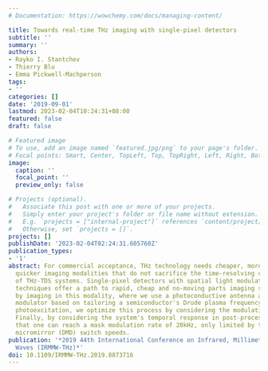```yaml
---
# Documentation: https://wowchemy.com/docs/managing-content/

title: Towards real-time THz imaging with single-pixel detectors
subtitle: ''
summary: ''
authors:
- Rayko I. Stantchev
- Thierry Blu
- Emma Pickwell-Machperson
tags:
- ''
categories: []
date: '2019-09-01'
lastmod: 2023-02-04T10:24:31+08:00
featured: false
draft: false

# Featured image
# To use, add an image named `featured.jpg/png` to your page's folder.
# Focal points: Smart, Center, TopLeft, Top, TopRight, Left, Right, BottomLeft, Bottom, BottomRight.
image:
  caption: ''
  focal_point: ''
  preview_only: false

# Projects (optional).
#   Associate this post with one or more of your projects.
#   Simply enter your project's folder or file name without extension.
#   E.g. `projects = ["internal-project"]` references `content/project/deep-learning/index.md`.
#   Otherwise, set `projects = []`.
projects: []
publishDate: '2023-02-04T02:24:31.605760Z'
publication_types:
- '1'
abstract: For commercial acceptance, THz technology needs cheaper, more robust and
  quicker imaging modalities that do not sacrifice the time-resolving capabilities
  of THz-TDS systems. Single-pixel detectors with spatial light modulation imaging
  techniques offer a path to rapid, cheap and no-moving parts imaging systems. Here,
  by imaging in this modality, where we use a photoconductive antenna and a THz spatial
  modulator based on tailoring a semiconductor's Drude plasma frequency by spatial
  photoexcitation, we optimize this process by considering the modulation geometry.
  Finally, by considering the system's temporal response in post-processing, we show
  that one can reach a mask modulation rate of 20kHz, only limited by the digital
  micromirror (DMD) switch speeds.
publication: '*2019 44th International Conference on Infrared, Millimeter, and Terahertz
  Waves (IRMMW-THz)*'
doi: 10.1109/IRMMW-THz.2019.8873716
---
```

